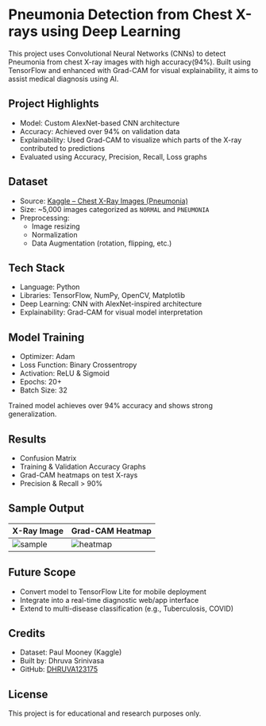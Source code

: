 
# Pneumonia Detection from Chest X-rays using Deep Learning

This project uses Convolutional Neural Networks (CNNs) to detect Pneumonia from chest X-ray images with high accuracy(94%). Built using TensorFlow and enhanced with Grad-CAM for visual explainability, it aims to assist medical diagnosis using AI.

## Project Highlights

- Model: Custom AlexNet-based CNN architecture
- Accuracy: Achieved over 94% on validation data
- Explainability: Used Grad-CAM to visualize which parts of the X-ray contributed to predictions
- Evaluated using Accuracy, Precision, Recall, Loss graphs

## Dataset

- Source: [Kaggle – Chest X-Ray Images (Pneumonia)](https://www.kaggle.com/datasets/paultimothymooney/chest-xray-pneumonia)
- Size: ~5,000 images categorized as `NORMAL` and `PNEUMONIA`
- Preprocessing:
  - Image resizing
  - Normalization
  - Data Augmentation (rotation, flipping, etc.)

## Tech Stack

- Language: Python
- Libraries: TensorFlow, NumPy, OpenCV, Matplotlib
- Deep Learning: CNN with AlexNet-inspired architecture
- Explainability: Grad-CAM for visual model interpretation

## Model Training

- Optimizer: Adam
- Loss Function: Binary Crossentropy
- Activation: ReLU & Sigmoid
- Epochs: 20+
- Batch Size: 32

Trained model achieves over 94% accuracy and shows strong generalization.

## Results

- Confusion Matrix
- Training & Validation Accuracy Graphs
- Grad-CAM heatmaps on test X-rays
- Precision & Recall > 90%

## Sample Output

| X-Ray Image | Grad-CAM Heatmap |
|-------------|------------------|
| ![sample](samples/xray.jpg) | ![heatmap](samples/gradcam.jpg) |

## Future Scope

- Convert model to TensorFlow Lite for mobile deployment
- Integrate into a real-time diagnostic web/app interface
- Extend to multi-disease classification (e.g., Tuberculosis, COVID)

## Credits

- Dataset: Paul Mooney (Kaggle)
- Built by: Dhruva Srinivasa
- GitHub: [DHRUVA123175](https://github.com/DHRUVA123175)

## License

This project is for educational and research purposes only.

